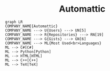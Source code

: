 <h1 align="center">Automattic</h1>

```mermaid
graph LR
COMPANY_NAME{Automattic}
COMPANY_NAME ---> U{Users} ---> UN[5]
COMPANY_NAME ---> R{Repositories} ---> RN[19]
COMPANY_NAME ---> G{Gists} ---> GN[6]
COMPANY_NAME ---> ML{Most Used<br>Languages}
ML --> C#[C#]
ML --> Python[Python]
ML --> HTML[HTML]
ML --> C++[C++]
ML --> TeX[TeX]
```
